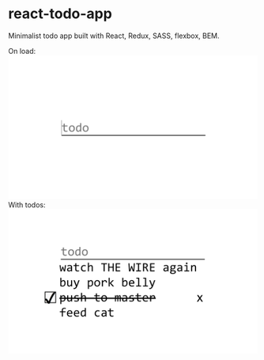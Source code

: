 # react-todo-app
Minimalist todo app built with React, Redux, SASS, flexbox, BEM.

On load:
![On load](/screens/load.png?raw=true?raw=true "On load")
With todos:
![With todos](/screens/list.png?raw=true "With todos")